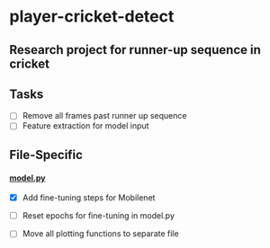 # player-cricket-detect
## Research project for runner-up sequence in cricket

## Tasks
- [ ] Remove all frames past runner up sequence
- [ ] Feature extraction for model input

## File-Specific
#### [model.py](./model.py)
- [X] Add fine-tuning steps for Mobilenet
- [ ] Reset epochs for fine-tuning in model.py
- [ ] Move all plotting functions to separate file

